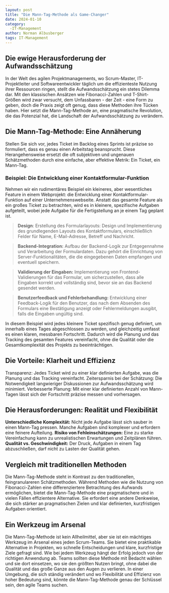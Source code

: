 ```yaml
---
layout: post
title: "Die Mann-Tag-Methode als Game-Changer"
date: 2024-01-10
category:
  -IT-Management
author: Norman Albusberger
tags: IT-Management
---
```

## Die ewige Herausforderung der Aufwandsschätzung

In der Welt des agilen Projektmanagements, wo Scrum-Master, IT-Projektleiter und Softwareentwickler täglich um die effizienteste Nutzung ihrer Ressourcen ringen, stellt die Aufwandsschätzung ein stetes Dilemma dar. Mit den klassischen Ansätzen wie Fibonacci-Zahlen und T-Shirt-Größen wird zwar versucht, dem Unfassbaren - der Zeit - eine Form zu geben, doch die Praxis zeigt oft genug, dass diese Methoden ihre Tücken haben. Hier setzt die Mann-Tag-Methode an, eine pragmatische Revolution, die das Potenzial hat, die Landschaft der Aufwandsschätzung zu verändern.

## Die Mann-Tag-Methode: Eine Annäherung

Stellen Sie sich vor, jedes Ticket im Backlog eines Sprints ist präzise so formuliert, dass es genau einen Arbeitstag beansprucht. Diese Herangehensweise ersetzt die oft subjektiven und ungenauen Schätzmethoden durch eine einfache, aber effektive Metrik: Ein Ticket, ein Mann-Tag.



### Beispiel: Die Entwicklung einer Kontaktformular-Funktion
 Nehmen wir ein rudimentäres Beispiel ein kleineres, aber wesentliches Feature in einem Webprojekt: die Entwicklung einer Kontaktformular-Funktion auf einer Unternehmenswebseite. Anstatt das gesamte Feature als ein großes Ticket zu betrachten, wird es in kleinere, spezifische Aufgaben aufgeteilt, wobei jede Aufgabe für die Fertigstellung an je einem Tag geplant ist.

> **Design**: Erstellung des Formularlayouts: Design und Implementierung des grundlegenden Layouts des Kontaktformulars, einschließlich Felder für Name, E-Mail-Adresse, Betreff und Nachricht.

> **Backend-Integration:** Aufbau der Backend-Logik zur Entgegennahme und Verarbeitung der Formulardaten. Dazu gehört die Einrichtung von Server-Funktionalitäten, die die eingegebenen Daten empfangen und eventuell speichern.

> **Validierung der Eingaben:** Implementierung von Frontend-Validierungen für das Formular, um sicherzustellen, dass alle Eingaben korrekt und vollständig sind, bevor sie an das Backend gesendet werden.

> **Benutzerfeedback und Fehlerbehandlung:** Entwicklung einer Feedback-Logik für den Benutzer, das nach dem Absenden des Formulars eine Bestätigung anzeigt oder Fehlermeldungen ausgibt, falls die Eingaben ungültig sind.

In diesem Beispiel wird jedes kleinere Ticket spezifisch genug definiert, um innerhalb eines Tages abgeschlossen zu werden, und gleichzeitig umfasst es einen klaren, messbaren Fortschritt. Dadurch wird die Planung und das Tracking des gesamten Features vereinfacht, ohne die Qualität oder die Gesamtkomplexität des Projekts zu beeinträchtigen.

## Die Vorteile: Klarheit und Effizienz

Transparenz: Jedes Ticket wird zu einer klar definierten Aufgabe, was die Planung und das Tracking vereinfacht.
Zeitersparnis bei der Schätzung: Die Notwendigkeit langwieriger Diskussionen zur Aufwandsschätzung wird minimiert.
Verbesserte Planung: Mit einer klar definierten Anzahl von Mann-Tagen lässt sich der Fortschritt präzise messen und vorhersagen.

## Die Herausforderungen: Realität und Flexibilität

**Unterschiedliche Komplexität:** Nicht jede Aufgabe lässt sich sauber in einen Mann-Tag pressen. Manche Aufgaben sind komplexer und erfordern eine feinere Aufteilung.
**Risiko von Fehleinschätzungen:** Eine zu starke Vereinfachung kann zu unrealistischen Erwartungen und Zeitplänen führen.
**Qualität vs. Geschwindigkeit:** Der Druck, Aufgaben in einem Tag abzuschließen, darf nicht zu Lasten der Qualität gehen.

## Vergleich mit traditionellen Methoden
Die Mann-Tag-Methode steht in Kontrast zu den traditionellen, feingranulareren Schätzmethoden. Während Methoden wie die Nutzung von Fibonacci-Zahlen eine differenziertere Betrachtung des Aufwands ermöglichen, bietet die Mann-Tag-Methode eine pragmatischere und in vielen Fällen effizientere Alternative. Sie erfordert eine andere Denkweise, die sich stärker an pragmatischen Zielen und klar definierten, kurzfristigen Aufgaben orientiert.

## Ein Werkzeug im Arsenal

Die Mann-Tag-Methode ist kein Allheilmittel, aber sie ist ein mächtiges Werkzeug im Arsenal eines jeden Scrum-Teams. Sie bietet eine praktikable Alternative in Projekten, wo schnelle Entscheidungen und klare, kurzfristige Ziele gefragt sind. Wie bei jedem Werkzeug hängt der Erfolg jedoch von der richtigen Anwendung ab. Teams sollten diese Methode mit Bedacht wählen und sie dort einsetzen, wo sie den größten Nutzen bringt, ohne dabei die Qualität und das große Ganze aus den Augen zu verlieren. In einer Umgebung, die sich ständig verändert und wo Flexibilität und Effizienz von hoher Bedeutung sind, könnte die Mann-Tag-Methode genau der Schlüssel sein, den agile Teams suchen.